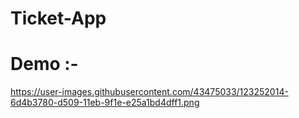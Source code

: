 # Ticket-App




# Demo :-
https://user-images.githubusercontent.com/43475033/123252014-6d4b3780-d509-11eb-9f1e-e25a1bd4dff1.png
